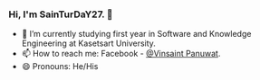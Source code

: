 ### Hi, I'm SainTurDaY27. 👋


- 🌱 I’m currently studying first year in Software and Knowledge Engineering at Kasetsart University.
- 📫 How to reach me: Facebook - [@Vinsaint Panuwat](https://www.facebook.com/nong.vinsaint/).
- 😄 Pronouns: He/His

